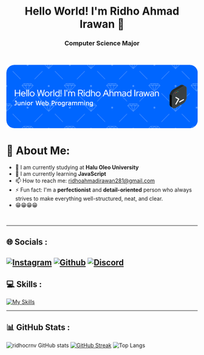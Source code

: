 <h1 align="center">Hello World! I'm Ridho Ahmad Irawan 👋</h1>
<h3 align="center">Computer Science Major</h3>
<br />

![Header](assets/github-header-image.png)

# 💫 About Me:

- 🔭 I am currently studying at <strong>Halu Oleo University</strong>
- 🌱 I am currently learning <strong>JavaScript</strong>
- 📫 How to reach me: ridhoahmadirawan281@gmail.com
- ⚡ Fun fact: I'm a <strong>perfectionist</strong> and <strong>detail-oriented</strong> person who always strives to make everything well-structured, neat, and clear.
- 😁😁😁😁

<br/>

---

## 🌐 Socials :

## [![Instagram](https://skillicons.dev/icons?i=instagram)](https://instagram.com/ridhocrnv) [![Github](https://skillicons.dev/icons?i=github)](https://github.com/ridhocrnv) [![Discord](https://skillicons.dev/icons?i=discord)](https://discordapp.com/users/1299633929669836802)

## 💻 Skills :

[![My Skills](https://skillicons.dev/icons?i=html,css,js,php,python,cpp,mysql,tailwind,bootstrap,figma,vscode)](https://skillicons.dev)

---

## 📊 GitHub Stats :

![ridhocrnv GitHub stats](https://github-readme-stats.vercel.app/api?username=ridhocrnv&show_icons=true&theme=transparent) [![GitHub Streak](https://streak-stats.demolab.com/?user=ridhocrnv&theme=default)](https://git.io/streak-stats) ![Top Langs](https://github-readme-stats.vercel.app/api/top-langs/?username=ridhocrnv&layout=compact)
